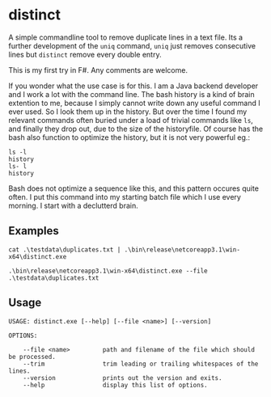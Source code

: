 # distinct
A simple commandline tool to remove duplicate lines in a text file. Its a further development of the `uniq` command, 
`uniq` just removes consecutive lines but `distinct` remove every double entry.

This is my first try in F#. Any comments are welcome. 

If you wonder what the use case is for this. I am a Java backend developer and I work a lot with the command line. The bash history is a kind of brain extention to me,
because I simply cannot write down any useful command I ever used. So I look them up in the history. But over the time I found my relevant 
commands often buried under a load of trivial commands like `ls`, and finally they drop out, due to the size of the historyfile. Of course has the bash also function to optimize the history, but it is not very powerful eg.:
    
    ls -l
    history
    ls- l
    history
    
Bash does not optimize a sequence like this, and this pattern occures quite often. I put this command into my starting batch file which I use every morning. I start with a declutterd brain.

## Examples
    cat .\testdata\duplicates.txt | .\bin\release\netcoreapp3.1\win-x64\distinct.exe

    .\bin\release\netcoreapp3.1\win-x64\distinct.exe --file .\testdata\duplicates.txt
    
## Usage
    
    USAGE: distinct.exe [--help] [--file <name>] [--version]

    OPTIONS:

        --file <name>         path and filename of the file which should be processed.
        --trim                trim leading or trailing whitespaces of the lines.
        --version             prints out the version and exits.
        --help                display this list of options.
